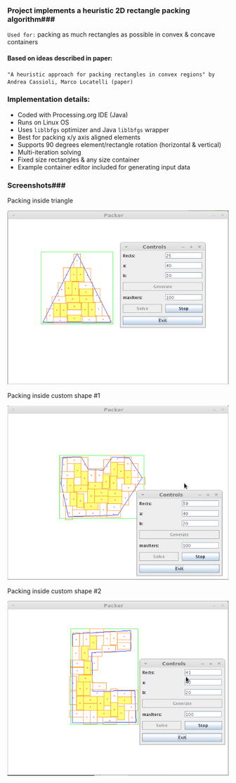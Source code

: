 ### Project implements a heuristic 2D rectangle packing algorithm###

`Used for:` packing as much rectangles as possible in convex & concave containers

#### Based on ideas described in paper: ####

`"A heuristic approach for packing rectangles in convex regions" by Andrea Cassioli, Marco Locatelli (paper)`

### Implementation details: ###

  * Coded with Processing.org IDE (Java)
  * Runs on Linux OS
  * Uses `liblbfgs` optimizer and Java `liblbfgs` wrapper
  * Best for packing x/y axis aligned elements
  * Supports 90 degrees element/rectangle rotation (horizontal & vertical)
  * Multi-iteration solving
  * Fixed size rectangles & any size container
  * Example container editor included for generating input data

### Screenshots###

Packing inside triangle

![Alt text](/img/pic1.png "Packing inside a triangle container")

Packing inside custom shape #1

![Alt text](/img/pic2.png "Packing inside custom shape 1")

Packing inside custom shape #2

![Alt text](/img/pic3.png "Packing inside custom shape 2")
